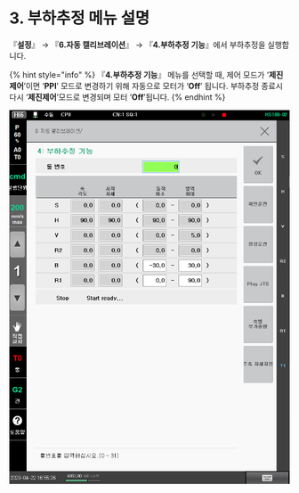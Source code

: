 # 3. 부하추정 메뉴 설명

『**설정**』 → 『**6.자동 캘리브레이션**』 → 『**4.부하추정 기능**』에서 부하추정을 실행합니다.

{% hint style="info" %}
『**4.부하추정 기능**』 메뉴를 선택할 때, 제어 모드가 ‘**제진제어**’이면 ‘**PPI**’ 모드로 변경하기 위해 자동으로 모터가 ‘**Off**’ 됩니다. 부하추정 종료시 다시 ‘**제진제어**’모드로 변경되며 모터 ‘**Off**’됩니다.
{% endhint %}

![그림 3 부하추정 기능 화면](<../.gitbook/assets/image (2).png>)

